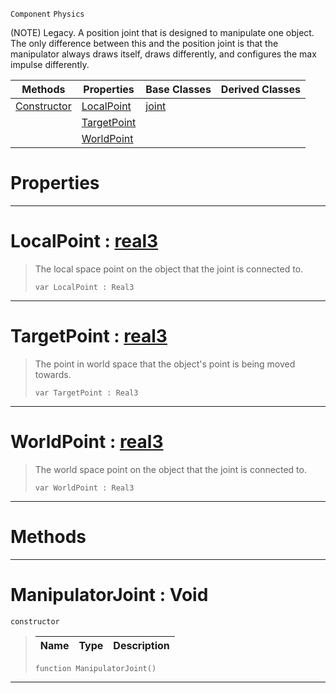 `Component` `Physics`



(NOTE) Legacy. A position joint that is designed to manipulate one object. The only difference between this and the position joint is that the manipulator always draws itself, draws differently, and configures the max impulse differently.

|Methods|Properties|Base Classes|Derived Classes|
|---|---|---|---|
|[ Constructor](https://plasmaengine.github.io/PlasmaDocs/Plasma1/C++/code_reference/class_reference/manipulatorjoint.md#manipulatorjoint-void)|[ LocalPoint](https://plasmaengine.github.io/PlasmaDocs/Plasma1/C++/code_reference/class_reference/manipulatorjoint.md#localpoint-plasma-engine-d)|[joint](https://plasmaengine.github.io/PlasmaDocs/Plasma1/C++/code_reference/class_reference/joint.md)| |
| |[ TargetPoint](https://plasmaengine.github.io/PlasmaDocs/Plasma1/C++/code_reference/class_reference/manipulatorjoint.md#targetpoint-plasma-engine)| | |
| |[ WorldPoint](https://plasmaengine.github.io/PlasmaDocs/Plasma1/C++/code_reference/class_reference/manipulatorjoint.md#worldpoint-plasma-engine-d)| | |


 #  Properties


---  
 #  LocalPoint : [real3](https://plasmaengine.github.io/PlasmaDocs/Plasma1/C++/code_reference/lightning_base_types/real3.md)

> The local space point on the object that the joint is connected to.
> ``` lang=cpp, name=Lightning
> var LocalPoint : Real3


---  
 #  TargetPoint : [real3](https://plasmaengine.github.io/PlasmaDocs/Plasma1/C++/code_reference/lightning_base_types/real3.md)

> The point in world space that the object's point is being moved towards.
> ``` lang=cpp, name=Lightning
> var TargetPoint : Real3


---  
 #  WorldPoint : [real3](https://plasmaengine.github.io/PlasmaDocs/Plasma1/C++/code_reference/lightning_base_types/real3.md)

> The world space point on the object that the joint is connected to.
> ``` lang=cpp, name=Lightning
> var WorldPoint : Real3


---  
 #  Methods


---  
 #  ManipulatorJoint : Void

 `constructor`

> 
> |Name|Type|Description|
> |---|---|---|
> ``` lang=cpp, name=Lightning
> function ManipulatorJoint()
> ``` 


---  
 

 